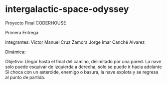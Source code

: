 # intergalactic-space-odyssey
Proyecto Final CODERHOUSE


Primera Entrega

Integrantes:
Víctor Manuel Cruz Zamora
Jorge Imar Canché Alvarez

Dinámica:
 
 Objetivo: Llegar hasta el final del camino, delimitado por una pared.
 La nave solo puede esquivar de izquierda a derecha, solo se puede ir hacia adelante
 Si choca con un asteroide, enemigo o basura, la nave explota y se regresa al punto de partida.
 
 
